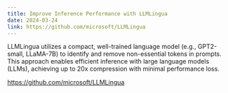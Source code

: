 ```yaml
---
title: Improve Inference Performance with LLMLingua
date: 2024-03-24
link: https://github.com/microsoft/LLMLingua
---
```

LLMLingua utilizes a compact, well-trained language model (e.g., GPT2-small, LLaMA-7B) to identify and remove non-essential tokens in prompts. This approach enables efficient inference with large language models (LLMs), achieving up to 20x compression with minimal performance loss.

https://github.com/microsoft/LLMLingua
